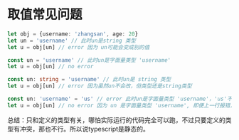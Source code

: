 # 取值常见问题

```ts
let obj = {username: 'zhangsan', age: 20}
let un = 'username' // 此时un是string 类型
let u = obj[un] // error 因为 un可能会变成别的值 

const un = 'username' // 此时un是字面量类型 'username'
let u = obj[un] // no error 

const un: string = 'username' // 此时un是 string 类型
let u = obj[un] // error 因为虽然un不会改，但类型还是string类型

const un: 'username' = 'us' // error 此时un是字面量类型 'username'，'us'不能赋值给 'username'类型
let u = obj[un] // no error 因为 un 是字面量类型 'username', 即便上一行报错，但是这一行是对的
```

总结：只和定义的类型有关，哪怕实际运行的代码完全可以跑，不过只要定义的类型有冲突，那也不行。所以说typescript是静态的。